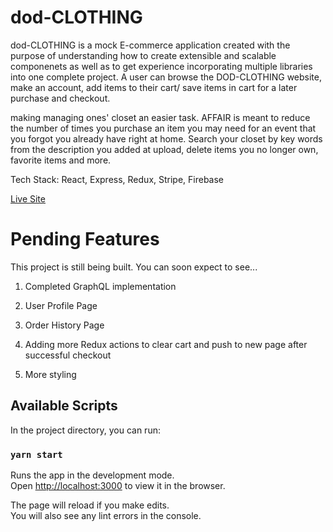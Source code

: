 # dod-CLOTHING

dod-CLOTHING is a mock E-commerce application created with the purpose of understanding how to create extensible and scalable componenets as well as to get experience incorporating multiple libraries into one complete project. A user can browse the DOD-CLOTHING website, make an account, add items to their cart/ save items in cart for a later purchase and checkout.

making managing ones' closet an easier task. AFFAIR is meant to reduce the number of times you purchase an item you may need for an event that you forgot you already have right at home. Search your closet by key words from the description you added at upload, delete items you no longer own, favorite items and more.

Tech Stack: React, Express, Redux, Stripe, Firebase

[Live Site](https://aa-dod.herokuapp.com/)

# Pending Features

This project is still being built. You can soon expect to see...

1. Completed GraphQL implementation

2. User Profile Page

3. Order History Page

4. Adding more Redux actions to clear cart and push to new page after successful checkout

5. More styling

## Available Scripts

In the project directory, you can run:

### `yarn start`

Runs the app in the development mode.\
Open [http://localhost:3000](http://localhost:3000) to view it in the browser.

The page will reload if you make edits.\
You will also see any lint errors in the console.
